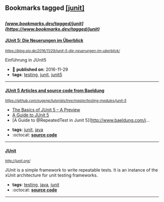 ## Bookmarks tagged [[junit]](https://www.bookmarks.dev/search?q=[junit])

_<sup><sup>[www.bookmarks.dev/tagged/junit](https://www.bookmarks.dev/tagged/junit)</sup></sup>_
---
#### [JUnit 5: Die Neuerungen im Überblick ](https://blog.oio.de/2016/11/29/junit-5-die-neuerungen-im-uberblick/)
_<sup>https://blog.oio.de/2016/11/29/junit-5-die-neuerungen-im-uberblick/</sup>_

Einführung in JUnit5
* :calendar: **published on**: 2016-11-29
* **tags**: [testing](../tagged/testing.md), [junit](../tagged/junit.md), [junit5](../tagged/junit5.md)
---
#### [JUnit 5 Articles and source code from Baeldung](https://github.com/eugenp/tutorials/tree/master/testing-modules/junit-5)
_<sup>https://github.com/eugenp/tutorials/tree/master/testing-modules/junit-5</sup>_

- [The Basics of JUnit 5 – A Preview](http://www.baeldung.com/junit-5-preview)
- [A Guide to JUnit 5](http://www.baeldung.com/junit-5)
- [A Guide to @RepeatedTest in Junit 5](http://www.baeldung.com/j...
* **tags**: [junit](../tagged/junit.md), [java](../tagged/java.md)
* :octocat: **[source code](https://github.com/eugenp/tutorials/tree/master/testing-modules/junit-5)**
---
#### [JUnit](http://junit.org/)
_<sup>http://junit.org/</sup>_

JUnit is a simple framework to write repeatable tests. It is an instance of the xUnit architecture for unit testing frameworks.
* **tags**: [testing](../tagged/testing.md), [java](../tagged/java.md), [junit](../tagged/junit.md)
* :octocat: **[source code](https://github.com/junit-team/junit4)**
---
